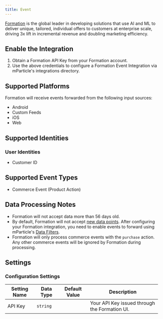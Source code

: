 ```yaml
---
title: Event
---
```


[Formation](https://formation.ai/) is the global leader in developing solutions that use AI and ML to deliver unique, tailored, individual offers to customers at enterprise scale, driving 3x lift in incremental revenue and doubling marketing efficiency.

## Enable the Integration

1. Obtain a Formation API Key from your Formation account.
2. Use the above credentials to configure a Formation Event Integration via mParticle's integrations directory.

## Supported Platforms

Formation will receive events forwarded from the following input sources:

* Android
* Custom Feeds
* iOS
* Web

## Supported Identities

### User Identities

* Customer ID

## Supported Event Types

* Commerce Event (Product Action)

## Data Processing Notes

* Formation will not accept data more than 56 days old.
* By default, Formation will not accept [new data points](/guides/platform-guide/data-filter/#new-data-points). After configuring your Formation integration, you need to enable events to forward using mParticle's [Data Filters](/guides/platform-guide/data-filter/). 
* Formation will only process commerce events with the `purchase` action. Any other commerce events will be ignored by Formation during processing.

## Settings

### Configuration Settings

Setting Name | Data Type | Default Value | Description 
|---|---|---|---
| API Key | `string` | <unset> | Your API Key issued through the Formation UI.
